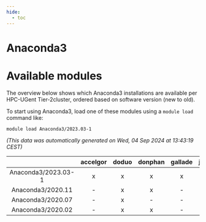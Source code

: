 ```yaml
---
hide:
  - toc
---
```


Anaconda3
=========

# Available modules


The overview below shows which Anaconda3 installations are available per HPC-UGent Tier-2cluster, ordered based on software version (new to old).

To start using Anaconda3, load one of these modules using a `module load` command like:

```shell
module load Anaconda3/2023.03-1
```

*(This data was automatically generated on Wed, 04 Sep 2024 at 13:43:19 CEST)*  

| |accelgor|doduo|donphan|gallade|joltik|shinx|skitty|
| :---: | :---: | :---: | :---: | :---: | :---: | :---: | :---: |
|Anaconda3/2023.03-1|x|x|x|x|x|-|x|
|Anaconda3/2020.11|-|x|x|-|x|-|-|
|Anaconda3/2020.07|-|x|-|-|-|-|-|
|Anaconda3/2020.02|-|x|x|-|x|-|-|
